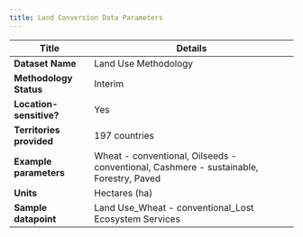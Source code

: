 ```yaml
---
title: Land Conversion Data Parameters
---
```


 **Title**               | **Details**                                                                                                                                                                                                                                           |
|-------------------------|-------------------------------------------------------------------------------------------------------------------------------------------------------------------------------------------------------------------------------------------------------|
| **Dataset Name**        | Land Use Methodology                                                                                                                                                                                                                                  |
| **Methodology Status**  | Interim                                                                                                                                                                                                                                              |
| **Location-sensitive?** | Yes                                                                                                                                                                                                                                                  |
| **Territories provided**| 197 countries                                                                                                                                                                                                                                        |
| **Example parameters**  | Wheat - conventional, Oilseeds - conventional, Cashmere - sustainable, Forestry, Paved                                                                                                                                                                |
| **Units**               | Hectares (ha)                                                                                                                                                                                                                                         |
| **Sample datapoint**    | Land Use_Wheat - conventional_Lost Ecosystem Services                                                                                                                                                                                                |
